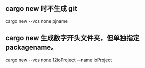 ## cargo new 时不生成 git

cargo new --vcs none pjname

## cargo new 生成数字开头文件夹，但单独指定 packagename。

cargo new --vcs none 12ioProject --name ioProject
